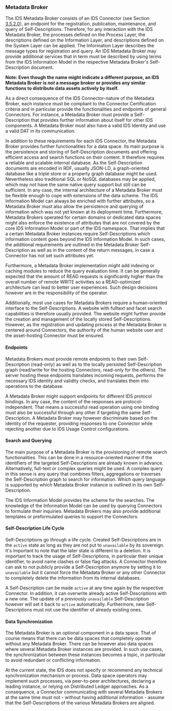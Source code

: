 ### Metadata Broker ###

The IDS Metadata Broker consists of an IDS Connector (see Section [3.5.2.0](./3_5_2_0_Connector.md)<!--//**TODO** add correct link-->), an endpoint for the registration, publication, maintenance, and query of Self-Descriptions. Therefore, for any interaction with the IDS Metadata Broker, the processes defined on the Process Layer, the descriptions defined on the Information Layer, and descriptions defined on the System Layer can be applied. The Information Layer describes the message types for registration and query. An IDS Metadata Broker may provide additional services that in term must be described by using terms from the IDS Information Model in the respective Metadata Broker's Self-Description document.

**Note:  Even though the name might indicate a different purpose, an IDS Metadata Broker is *not* a message broker or provides any similar functions to distribute data assets actively by itself.**

As a direct consequence of the IDS Connector-nature of the Metadata Broker, each instance must be compliant to the Connector Certification criteria and in particular provide the functionalities and endpoints of general Connectors. For instance, a Metadata Broker must provide a Self-Description that provides further information about itself for other IDS components. A Metadata Broker must also have a valid IDS Identity and use a valid DAT in its communication.

In addition to these requirements for each IDS Connector, the Metadata Broker provides further functionalities for a data space. Its main purpose is the persistence and storing of Self-Description documents and offering efficient access and search functions on their content. It therefore requires a reliable and scalable internal database. As the Self-Description documents are encoded in RDF, usually JSON-LD, a graph-oriented database like a triple store or a property graph database might be used. Nevertheless also traditional SQL or NoSQL databases may be applied, which may not have the same native query support but still can be sufficient. In any case, the internal architecture of a Metadata Broker must be flexible enough to cope with extensions of the data scheme. The IDS Information Model can always be enriched with further attributes, so a Metadata Broker must also allow the persistence and querying of information which was not yet known at its deployment time. Furthermore, Metadata Brokers operated for certain domains or dedicated data spaces might also enforce the existence of attributes that are not covered by the core IDS Information Model or part of the IDS namespace. That implies that a certain Metadata Broker instances require Self-Descriptions which information content goes beyond the IDS Information Model. In such cases, the additional requirements are outlined in the Metadata Broker Self-Description as well as in the content of the return messages, in case a Connector has not set such attributes yet.

Furthermore, a Metadata Broker implementation might add indexing or caching modules to reduce the query evaluation time. It can be generally expected that the amount of READ requests is significantly higher than the overall number of remote WRITE activities so a READ-optimized architecture can lead to better user experiences. Such design decisions however are in the responsibility of the operator.

Additionally, most use cases for Metadata Brokers require a human-oriented interface to the Self-Descriptions. A website with fulltext and facet search capabilities is therefore usually provided. The website might further provide the creation and management of the locally stored Self-Descriptions. However, as the registration and updating process at the Metadata Broker is centered around Connectors, the authority of the human website user and the asset-hosting Connector must be ensured.

####  Endpoints ####

Metadata Brokers must provide remote endpoints to their own Self-Description (read-only) as well as to the locally persisted Self-Description graph (read/write for the hosting Connectors, read-only for the others). The server hosting these endpoints translates incoming requests, performs the necessary IDS identity and validity checks, and translates them into operations to the database.

A Metadata Broker might support endpoints for different IDS protocol bindings. In any case, the content of the responses are protocol-independent. That means a successful read operation using one binding must also be successful through any other if targeting the same Self-Description. A Metadata Broker may however discriminate based on the identity of the requester, providing responses to one Connector while rejecting another due to IDS Usage Control configurations.

#### Search and Querying ####

The main purpose of a Metadata Broker is the provisioning of remote search functionalities. This can be done in a resource-oriented manner if the identifiers of the targeted Self-Descriptions are already known in advance. Alternatively, full-text or complex queries might be used. A complex query in this sense is any query that combines filters, aggregations or traverses the Self-Description graph to search for information. Which query language is supported by which Metadata Broker instance is outlined in its own Self-Description.

The IDS Information Model provides the scheme for the searches. The knowledge of the Information Model can be used by querying Connectors to formulate their inquiries. Metadata Brokers may also provide additional templates or preformulated queries to support the Connectors.

#### Self-Description Life Cycle ####

Self-Descriptions go through a life cycle. Created Self-Descriptions are in the `active` state as long as they are not put to `unavailable` by its sovereign. It's important to note that the later state is different to a deletion. It is important to track the usage of Self-Descriptions, in particular their unique identifier, to avoid name clashes or false flag attacks. A Connector therefore can ask to not publicly provide a Self-Description anymore by setting it to `unavailable` but it cannot force the Metadata Broker or any other Connector to completely delete the information from its internal databases.

A Self-Description can be made `active` at any time again by the respective Connector. In addition, it can overwrite already active Self-Descriptions with a new one. The update of a previously `unavailable` Self-Description however will set it back to `active` automatically. Furthermore, new Self-Descriptions must not use the identifier of already existing ones.

#### Data Synchronization ####

The Metadata Broker is an optional component in a data space. That of course means that there can be data spaces that completely operate without any Metadata Broker. There can be however also data spaces where several Metadata Broker instances are provided. In such use cases, the synchronization between these instances becomes a topic, in particular to avoid redundant or conflicting information.

At the current state, the IDS does not specify or recommend any technical synchronization mechanism or process. Data space operators may implement such processes, via peer-to-peer architectures, declaring a leading instance, or relying on Distributed Ledger approaches. As a consequence, a Connector communicating with several Metadata Brokers at the same time must not - without having additional information - assume that the Self-Descriptions of the various Metadata Brokers are aligned.
